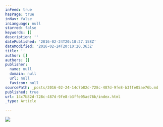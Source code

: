 ```yaml
---
inFeed: true
hasPage: true
inNav: false
inLanguage: null
starred: false
keywords: []
description: ''
datePublished: '2016-02-24T20:10:27.158Z'
dateModified: '2016-02-24T20:10:20.363Z'
title: ''
author: []
authors: []
publisher:
  name: null
  domain: null
  url: null
  favicon: null
sourcePath: _posts/2016-02-24-14c7b82d-728c-487d-9fe8-b3ffe05ae76b.md
published: true
url: 14c7b82d-728c-487d-9fe8-b3ffe05ae76b/index.html
_type: Article

---
```

![](https://the-grid-user-content.s3-us-west-2.amazonaws.com/b55d60b7-d223-47e5-bd80-2a16b5280408.jpg)